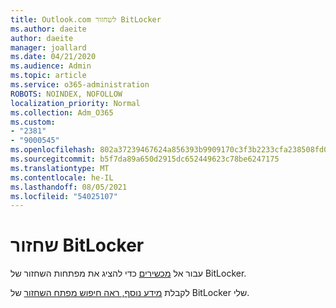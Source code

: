 ```yaml
---
title: Outlook.com לשחזור BitLocker
ms.author: daeite
author: daeite
manager: joallard
ms.date: 04/21/2020
ms.audience: Admin
ms.topic: article
ms.service: o365-administration
ROBOTS: NOINDEX, NOFOLLOW
localization_priority: Normal
ms.collection: Adm_O365
ms.custom:
- "2381"
- "9000545"
ms.openlocfilehash: 802a37239467624a856393b9909170c3f3b2233cfa238508fd0515749a71d1a6
ms.sourcegitcommit: b5f7da89a650d2915dc652449623c78be6247175
ms.translationtype: MT
ms.contentlocale: he-IL
ms.lasthandoff: 08/05/2021
ms.locfileid: "54025107"
---
```

# <a name="bitlocker-recovery"></a>שחזור BitLocker

עבור אל [מכשירים](https://account.microsoft.com/devices/recoverykey) כדי להציג את מפתחות השחזור של BitLocker.

לקבלת [מידע נוסף, ראה חיפוש מפתח השחזור](https://support.microsoft.com/help/4026181) של BitLocker שלי.